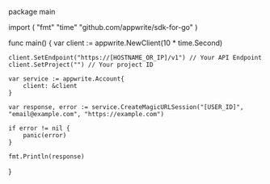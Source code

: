 package main

import (
    "fmt"
    "time"
    "github.com/appwrite/sdk-for-go"
)

func main() {
    var client := appwrite.NewClient(10 * time.Second)

    client.SetEndpoint("https://[HOSTNAME_OR_IP]/v1") // Your API Endpoint
    client.SetProject("") // Your project ID

    var service := appwrite.Account{
        client: &client
    }

    var response, error := service.CreateMagicURLSession("[USER_ID]", "email@example.com", "https://example.com")

    if error != nil {
        panic(error)
    }

    fmt.Println(response)
}
